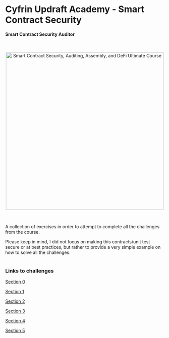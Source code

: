 # Cyfrin Updraft Academy - Smart Contract Security
#### Smart Contract Security Auditor

<br/>
<p align="center">
<a href="https://updraft.cyfrin.io/" target="_blank">
<img src="https://raw.githubusercontent.com/Cyfrin/security-and-auditing-full-course-s23/main/images/course-hero.jpg" width="500" alt="Smart Contract Security, Auditing, Assembly, and DeFi Ultimate Course">
</a>
</p>
<br/>

A collection of exercises in order to attempt to complete all the challenges from the course.

Please keep in mind, I did not focus on making this contracts/unit test secure or at best practices, but rather to provide a very simple example on how to solve all the challenges. 
#


### Links to challenges 

[Section 0](https://github.com/Cyfrin/security-and-auditing-full-course-s23/blob/main/README.md#section-0-nft)

[Section 1](https://github.com/Cyfrin/security-and-auditing-full-course-s23?tab=readme-ov-file#section-1-nft)

[Section 2](https://github.com/Cyfrin/security-and-auditing-full-course-s23?tab=readme-ov-file#section-2-nft)

[Section 3](https://github.com/Cyfrin/security-and-auditing-full-course-s23?tab=readme-ov-file#section-3-nft)

[Section 4](https://github.com/Cyfrin/security-and-auditing-full-course-s23?tab=readme-ov-file#section-4-nft)

[Section 5](https://github.com/Cyfrin/security-and-auditing-full-course-s23?tab=readme-ov-file#section-5-nft)